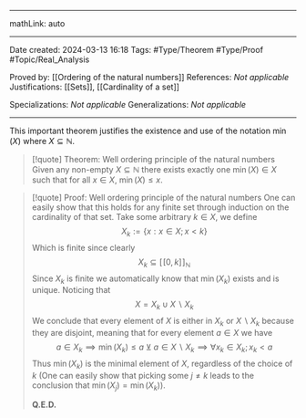 
---

mathLink: auto

---
Date created: 2024-03-13 16:18
Tags: #Type/Theorem  #Type/Proof #Topic/Real_Analysis 

Proved by: [[Ordering of the natural numbers]]
References: _Not applicable_
Justifications: [[Sets]], [[Cardinality of a set]]

Specializations: _Not applicable_
Generalizations: _Not applicable_

---  

This important theorem justifies the existence and use of the notation $\min(X)$ where $X\subseteq \mathbb{N}$.

> [!quote] Theorem: Well ordering principle of the natural numbers
> Given any non-empty $X\subseteq \mathbb{N}$ there exists exactly one $\min(X)\in X$ such that for all $x\in X$, $\min(X)\leq x$.

>[!quote] Proof: Well ordering principle of the natural numbers
>One can easily show that this holds for any finite set through induction on the cardinality of that set. Take some arbitrary $k\in X$, we define $$ X_{k} :=\left\{ x:x \in X; x<k \right\}  $$ Which is finite since clearly $$ X_{k}\subseteq [\![0,k]\!]_{\mathbb{N}} $$ Since $X_{k}$ is finite we automatically know that $\min(X_{k})$ exists and is unique. Noticing that $$X=X_{k}\cup X\backslash X_{k}$$ We conclude that every element of $X$ is either in $X_{k}$ or $X\backslash X_{k}$ because they are disjoint, meaning that for every element $a\in X$ we have $$a\in X_{k}\implies \min(X_{k})\leq a \veebar a\in X\backslash X_{k} \implies \forall x_{k}\in X_{k}; x_{k}<a $$ Thus $\min(X_{k})$ is the minimal element of $X$, regardless of the choice of $k$ (One can easily show that picking some $j\neq k$ leads to the conclusion that $\min(X_{j})=\min(X_{k})$).
>
>**Q.E.D.**

